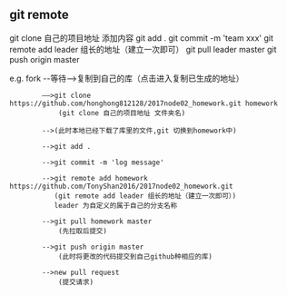 ## git remote
git clone 自己的项目地址
添加内容
git add .
git commit -m 'team xxx'
git remote add leader 组长的地址（建立一次即可）
git pull leader master
git push origin master


e.g.
fork --等待-->复制到自己的库（点击进入复制已生成的地址）

            ——>git clone https://github.com/honghong812128/2017node02_homework.git homework
                (git clone 自己的项目地址 文件夹名)

            -->(此时本地已经下载了库里的文件,git 切换到homework中)

            -->git add .

            -->git commit -m 'log message'

            -->git remote add homework https://github.com/TonyShan2016/2017node02_homework.git
               (git remote add leader 组长的地址（建立一次即可）)
               leader 为自定义的属于自己的分支名称

            -->git pull homework master
                (先拉取后提交)

            -->git push origin master
                (此时将更改的代码提交到自己github种相应的库)

            -->new pull request
                (提交请求)


